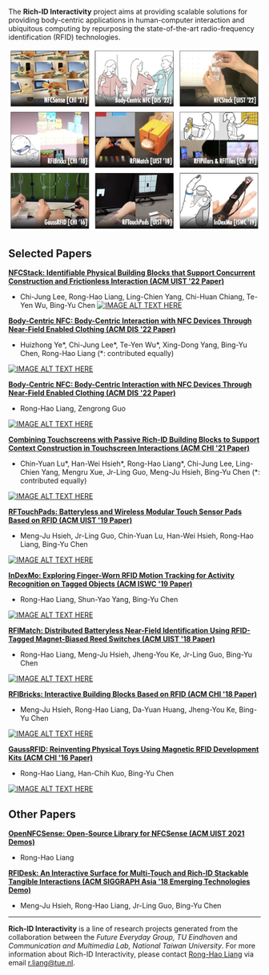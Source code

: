 The __Rich-ID Interactivity__ project aims at providing scalable solutions for providing body-centric applications in human-computer interaction and ubiquitous computing by repurposing the state-of-the-art radio-frequency identification (RFID) technologies.

![Overview](/figures/overview.png)

## Selected Papers

__[NFCStack: Identifiable Physical Building Blocks that Support Concurrent Construction and Frictionless Interaction (ACM UIST '22 Paper)](https://howieliang.github.io/projects/NFCStack/)__
- Chi-Jung Lee, Rong-Hao Liang, Ling-Chien Yang, Chi-Huan Chiang, Te-Yen Wu, Bing-Yu Chen
[![IMAGE ALT TEXT HERE](https://img.youtube.com/vi/ta9pEGWFdo8/0.jpg)](https://www.youtube.com/watch?v=ta9pEGWFdo8)


__[Body-Centric NFC: Body-Centric Interaction with NFC Devices Through Near-Field Enabled Clothing (ACM DIS '22 Paper)](https://howieliang.github.io/projects/BodyCentricNFC/)__
- Huizhong Ye\*, Chi-Jung Lee\*, Te-Yen Wu\*, Xing-Dong Yang, Bing-Yu Chen, Rong-Hao Liang (\*: contributed equally)

[![IMAGE ALT TEXT HERE](https://img.youtube.com/vi/1rdFMAhk5WU/0.jpg)](https://www.youtube.com/watch?v=1rdFMAhk5WU)

__[Body-Centric NFC: Body-Centric Interaction with NFC Devices Through Near-Field Enabled Clothing (ACM DIS '22 Paper)](https://howieliang.github.io/NFCSense/)__
- Rong-Hao Liang, Zengrong Guo

[![IMAGE ALT TEXT HERE](https://img.youtube.com/vi/8eCY8QbDzgg/0.jpg)](https://www.youtube.com/watch?v=8eCY8QbDzgg)

__[Combining Touchscreens with Passive Rich-ID Building Blocks to Support Context Construction in Touchscreen Interactions (ACM CHI '21 Paper)](https://howieliang.github.io/projects/RFIPillarsTiles/)__
- Chin-Yuan Lu\*, Han-Wei Hsieh\*, Rong-Hao Liang\*, Chi-Jung Lee, Ling-Chien Yang, Mengru Xue, Jr-Ling Guo, Meng-Ju Hsieh, Bing-Yu Chen (\*: contributed equally)

[![IMAGE ALT TEXT HERE](https://img.youtube.com/vi/5IQ4UVGz1zk/0.jpg)](https://www.youtube.com/watch?v=5IQ4UVGz1zk)

__[RFTouchPads: Batteryless and Wireless Modular Touch Sensor Pads Based on RFID (ACM UIST '19 Paper)](https://howieliang.github.io/projects/RFTouchPads/)__
- Meng-Ju Hsieh, Jr-Ling Guo, Chin-Yuan Lu, Han-Wei Hsieh, Rong-Hao Liang, Bing-Yu Chen

[![IMAGE ALT TEXT HERE](https://img.youtube.com/vi/4n0yRLGZ8Gk/0.jpg)](https://www.youtube.com/watch?v=4n0yRLGZ8Gk)

__[InDexMo: Exploring Finger-Worn RFID Motion Tracking for Activity Recognition on Tagged Objects (ACM ISWC '19 Paper)](https://howieliang.github.io/projects/InDexMo/)__
- Rong-Hao Liang, Shun-Yao Yang, Bing-Yu Chen

[![IMAGE ALT TEXT HERE](https://img.youtube.com/vi/V89977Kdv3c/0.jpg)](https://www.youtube.com/watch?v=V89977Kdv3c)
<!-- 
___ACM ISWC 2019: International Symposium on Wearable Computers___
[![Video](https://img.youtube.com/vi/V89977Kdv3c/0.jpg)](https://www.youtube.com/watch?v=V89977Kdv3c) -->

__[RFIMatch: Distributed Batteryless Near-Field Identification Using RFID-Tagged Magnet-Biased Reed Switches (ACM UIST '18 Paper)](https://howieliang.github.io/projects/RFIMatch/)__
- Rong-Hao Liang, Meng-Ju Hsieh, Jheng-You Ke, Jr-Ling Guo, Bing-Yu Chen

[![IMAGE ALT TEXT HERE](https://img.youtube.com/vi/pGDKklVWaNA/0.jpg)](https://www.youtube.com/watch?v=pGDKklVWaNA)
<!-- 
___ACM UIST 2018: ACM User Interface Software and Technology Symposium___ -->

__[RFIBricks: Interactive Building Blocks Based on RFID (ACM CHI '18 Paper)](https://howieliang.github.io/projects/RFIBricks/)__
- Meng-Ju Hsieh, Rong-Hao Liang, Da-Yuan Huang, Jheng-You Ke, Bing-Yu Chen

[![IMAGE ALT TEXT HERE](https://img.youtube.com/vi/iJ8MU96_Iuw/0.jpg)](https://www.youtube.com/watch?v=iJ8MU96_Iuw)
<!-- ___ACM CHI 2018: ACM SIGCHI Conference on Human Factors in Computing Systems___ -->

__[GaussRFID: Reinventing Physical Toys Using Magnetic RFID Development Kits (ACM CHI '16 Paper)](https://howieliang.github.io/projects/GaussRFID.html)__
- Rong-Hao Liang, Han-Chih Kuo, Bing-Yu Chen

[![IMAGE ALT TEXT HERE](https://img.youtube.com/vi/BO59ZkieZ9Y/0.jpg)](https://www.youtube.com/watch?v=BO59ZkieZ9Y)

<!-- ___ACM CHI 2016: ACM SIGCHI Conference on Human Factors in Computing Systems___ -->

## Other Papers

__[OpenNFCSense: Open-Source Library for NFCSense (ACM UIST 2021 Demos)](https://dl.acm.org/doi/10.1145/3275476.3275491)__
- Rong-Hao Liang
<!-- ___ACM UIST 2021 Demos___-->

__[RFIDesk: An Interactive Surface for Multi-Touch and Rich-ID Stackable Tangible Interactions (ACM SIGGRAPH Asia '18 Emerging Technologies Demo)](https://dl.acm.org/doi/10.1145/3275476.3275491)__
- Meng-Ju Hsieh, Rong-Hao Liang, Jr-Ling Guo, Bing-Yu Chen
<!-- ___ACM SIGGRAPH Asia 2018 Emerging Technologies___ -->

---
__Rich-ID Interactivity__ is a line of research projects generated from the collaboration between the _Future Everyday Group, TU Eindhoven_ and _Communication and Multimedia Lab, National Taiwan University_. For more information about Rich-ID Interactivity, please contact [Rong-Hao Liang](http://ronghaoliang.page/) via email [r.liang@tue.nl](r.liang@tue.nl).


